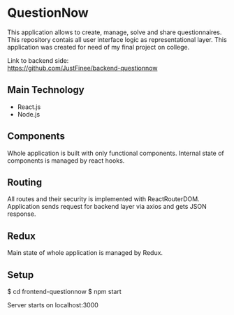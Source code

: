 # QuestionNow
This application allows to create, manage, solve and share questionnaires. This repository contais all user interface logic as representational layer. This application was created for need of my final project on college.

Link to backend side:  
https://github.com/JustFinee/backend-questionnow

## Main Technology
* React.js
* Node.js

## Components
Whole application is built with only functional components. Internal state of components is managed by react hooks.

## Routing
All routes and their security is implemented with ReactRouterDOM. Application sends request for backend layer via axios and gets JSON response. 

## Redux
Main state of whole application is managed by Redux.

## Setup
$ cd frontend-questionnow
$ npm start

Server starts on localhost:3000
